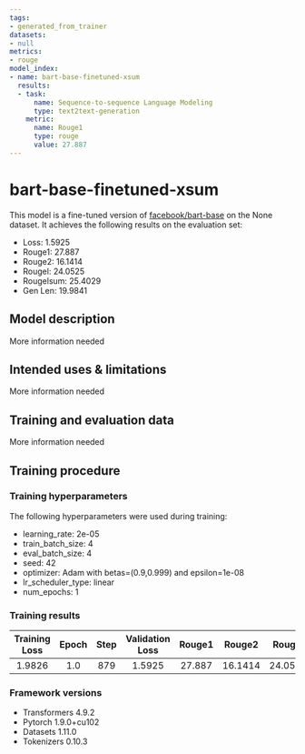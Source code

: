 ```yaml
---
tags:
- generated_from_trainer
datasets:
- null
metrics:
- rouge
model_index:
- name: bart-base-finetuned-xsum
  results:
  - task:
      name: Sequence-to-sequence Language Modeling
      type: text2text-generation
    metric:
      name: Rouge1
      type: rouge
      value: 27.887
---
```


<!-- This model card has been generated automatically according to the information the Trainer had access to. You
should probably proofread and complete it, then remove this comment. -->

# bart-base-finetuned-xsum

This model is a fine-tuned version of [facebook/bart-base](https://huggingface.co/facebook/bart-base) on the None dataset.
It achieves the following results on the evaluation set:
- Loss: 1.5925
- Rouge1: 27.887
- Rouge2: 16.1414
- Rougel: 24.0525
- Rougelsum: 25.4029
- Gen Len: 19.9841

## Model description

More information needed

## Intended uses & limitations

More information needed

## Training and evaluation data

More information needed

## Training procedure

### Training hyperparameters

The following hyperparameters were used during training:
- learning_rate: 2e-05
- train_batch_size: 4
- eval_batch_size: 4
- seed: 42
- optimizer: Adam with betas=(0.9,0.999) and epsilon=1e-08
- lr_scheduler_type: linear
- num_epochs: 1

### Training results

| Training Loss | Epoch | Step | Validation Loss | Rouge1 | Rouge2  | Rougel  | Rougelsum | Gen Len |
|:-------------:|:-----:|:----:|:---------------:|:------:|:-------:|:-------:|:---------:|:-------:|
| 1.9826        | 1.0   | 879  | 1.5925          | 27.887 | 16.1414 | 24.0525 | 25.4029   | 19.9841 |


### Framework versions

- Transformers 4.9.2
- Pytorch 1.9.0+cu102
- Datasets 1.11.0
- Tokenizers 0.10.3
